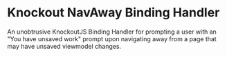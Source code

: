 # Knockout NavAway Binding Handler

An unobtrusive KnockoutJS Binding Handler for prompting a user with an "You have unsaved work" prompt upon navigating away from a page that may have unsaved viewmodel changes.

